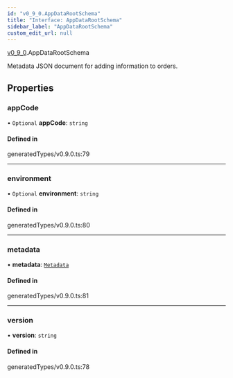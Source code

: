 ```yaml
---
id: "v0_9_0.AppDataRootSchema"
title: "Interface: AppDataRootSchema"
sidebar_label: "AppDataRootSchema"
custom_edit_url: null
---
```


[v0\_9\_0](../namespaces/v0_9_0.md).AppDataRootSchema

Metadata JSON document for adding information to orders.

## Properties

### appCode

• `Optional` **appCode**: `string`

#### Defined in

generatedTypes/v0.9.0.ts:79

___

### environment

• `Optional` **environment**: `string`

#### Defined in

generatedTypes/v0.9.0.ts:80

___

### metadata

• **metadata**: [`Metadata`](v0_9_0.Metadata.md)

#### Defined in

generatedTypes/v0.9.0.ts:81

___

### version

• **version**: `string`

#### Defined in

generatedTypes/v0.9.0.ts:78
